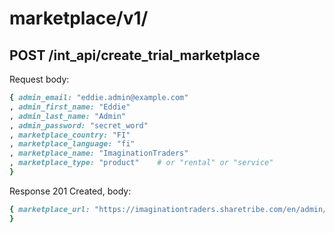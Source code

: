 
# marketplace/v1/

## POST /int_api/create_trial_marketplace

Request body:

```ruby
{ admin_email: "eddie.admin@example.com"
, admin_first_name: "Eddie"
, admin_last_name: "Admin"
, admin_password: "secret_word"
, marketplace_country: "FI"
, marketplace_language: "fi"
, marketplace_name: "ImaginationTraders"
, marketplace_type: "product"    # or "rental" or "service"
}
```

Response 201 Created, body:

```ruby
{ marketplace_url: "https://imaginationtraders.sharetribe.com/en/admin/getting_started_guide"
}
```
